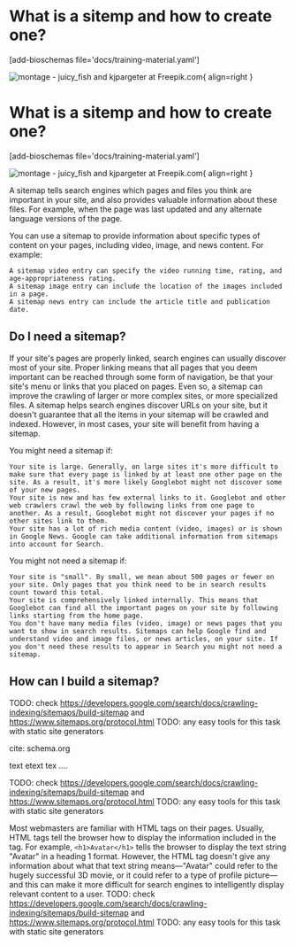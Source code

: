 
# What is a sitemp and how to create one?

[add-bioschemas file='docs/training-material.yaml']

![montage - juicy_fish and kjpargeter at Freepik.com](../assets/images/avatar.svg){ align=right }


# What is a sitemp and how to create one?

[add-bioschemas file='docs/training-material.yaml']

![montage - juicy_fish and kjpargeter at Freepik.com](../assets/images/avatar.svg){ align=right }

A sitemap tells search engines which pages and files you think are important in your site, and also provides valuable information about these files. For example, when the page was last updated and any alternate language versions of the page.

You can use a sitemap to provide information about specific types of content on your pages, including video, image, and news content. For example:

    A sitemap video entry can specify the video running time, rating, and age-appropriateness rating.
    A sitemap image entry can include the location of the images included in a page.
    A sitemap news entry can include the article title and publication date.

## Do I need a sitemap?

If your site's pages are properly linked, search engines can usually discover most of your site. Proper linking means that all pages that you deem important can be reached through some form of navigation, be that your site's menu or links that you placed on pages. Even so, a sitemap can improve the crawling of larger or more complex sites, or more specialized files.
A sitemap helps search engines discover URLs on your site, but it doesn't guarantee that all the items in your sitemap will be crawled and indexed. However, in most cases, your site will benefit from having a sitemap.

You might need a sitemap if:

    Your site is large. Generally, on large sites it's more difficult to make sure that every page is linked by at least one other page on the site. As a result, it's more likely Googlebot might not discover some of your new pages.
    Your site is new and has few external links to it. Googlebot and other web crawlers crawl the web by following links from one page to another. As a result, Googlebot might not discover your pages if no other sites link to them.
    Your site has a lot of rich media content (video, images) or is shown in Google News. Google can take additional information from sitemaps into account for Search.

You might not need a sitemap if:

    Your site is "small". By small, we mean about 500 pages or fewer on your site. Only pages that you think need to be in search results count toward this total.
    Your site is comprehensively linked internally. This means that Googlebot can find all the important pages on your site by following links starting from the home page.
    You don't have many media files (video, image) or news pages that you want to show in search results. Sitemaps can help Google find and understand video and image files, or news articles, on your site. If you don't need these results to appear in Search you might not need a sitemap.

## How can I build a sitemap?

TODO: check https://developers.google.com/search/docs/crawling-indexing/sitemaps/build-sitemap and https://www.sitemaps.org/protocol.html
TODO: any easy tools for this task with static site generators

cite: schema.org

text etext tex ....

TODO: check https://developers.google.com/search/docs/crawling-indexing/sitemaps/build-sitemap and https://www.sitemaps.org/protocol.html
TODO: any easy tools for this task with static site generators

Most webmasters are familiar with HTML tags on their pages. Usually, HTML tags tell the browser how to display the information included in the tag. For example, `<h1>Avatar</h1>` tells the browser to display the text string "Avatar" in a heading 1 format. However, the HTML tag doesn't give any information about what that text string means—"Avatar" could refer to the hugely successful 3D movie, or it could refer to a type of profile picture—and this can make it more difficult for search engines to intelligently display relevant content to a user.
TODO: check https://developers.google.com/search/docs/crawling-indexing/sitemaps/build-sitemap and https://www.sitemaps.org/protocol.html
TODO: any easy tools for this task with static site generators